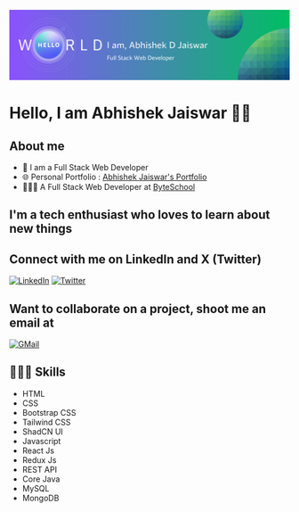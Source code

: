![Banner Image](./image/banner.png)

# Hello, I am Abhishek Jaiswar 👋🏻

## About me

- 🌱 I am a Full Stack Web Developer
- 🌐 Personal Portfolio : [Abhishek Jaiswar's Portfolio](https://abhishekjaiswar.pages.dev)
- 🧑🏻‍💻 A Full Stack Web Developer at [ByteSchool](https://byteschool.in/)

## I'm a tech enthusiast who loves to learn about new things

## Connect with me on LinkedIn and X (Twitter)

[![LinkedIn](https://img.shields.io/badge/LinkedIn-0A66C2.svg?style=for-the-badge&logo=LinkedIn&logoColor=white)](https://www.linkedin.com/in/abhishekjai221)
[![Twitter](https://img.shields.io/badge/X-000000.svg?style=for-the-badge&logo=X&logoColor=white)](https://x.com/abhishekjai221)

<!-- [![Instagram](https://img.shields.io/badge/-Instagram-e4405f?style=flat-square&logo=Instagram&logoColor=white&link=https://www.instagram.com/dev_abhishekjai)](https://www.instagram.com/dev_abhishekjai/) -->

## Want to collaborate on a project, shoot me an email at

[![GMail](https://img.shields.io/badge/Gmail-EA4335.svg?style=for-the-badge&logo=Gmail&logoColor=white)](mailto:abhishekjaiswar.work@gmail.com)

## 🧑🏻‍💻 Skills

- HTML
- CSS
- Bootstrap CSS
- Tailwind CSS
- ShadCN UI
- Javascript
- React Js
- Redux Js
- REST API
- Core Java
- MySQL
- MongoDB

<!-- Initial README Content -->
<!-- **abhishekjaiswar221/abhishekjaiswar221** is a ✨ _special_ ✨ repository because its `README.md` (this file) appears on your GitHub profile. -->

<!-- ## Hello Folks, I'm Abhishek D Jaiswar 👋

### 🧑🏻‍💻 A Full Stack Web Developer -->
<!-- **abhishekjaiswar221/abhishekjaiswar221** is a ✨ _special_ ✨ repository because its `README.md` (this file) appears on your GitHub profile. -->

<!-- # Hello Folks, I'm Abhishek D Jaiswar 👋

## 👨🏼‍💻 I'm a Full Stack Web Developer -->
